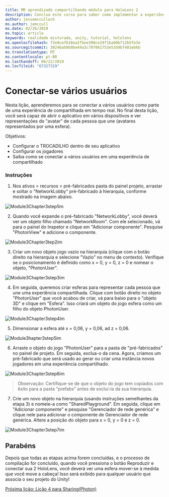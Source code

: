 ```yaml
---
title: MR aprendizado compartilhando módulo para HoloLens 2
description: Conclua este curso para saber como implementar a experiências compartilhadas com vários usuários dentro de um aplicativo de 2 HoloLens.
author: jessemcculloch
ms.author: jemccull
ms.date: 02/26/2019
ms.topic: article
keywords: realidade misturada, unity, tutorial, hololens
ms.openlocfilehash: f2e8cef618ea2fbee398ce19f1ba60b712b5fe3e
ms.sourcegitcommit: 30246ab9b9be44a3c707061753e53d4bf401eb6b
ms.translationtype: MT
ms.contentlocale: pt-BR
ms.lasthandoff: 06/22/2019
ms.locfileid: "67327319"
---
```

# <a name="connecting-multiple-users"></a>**Conectar-se vários usuários** 

Nesta lição, aprenderemos para se conectar a vários usuários como parte de uma experiência de compartilhada em tempo real. No final desta lição, você será capaz de abrir o aplicativo em vários dispositivos e ver representações do "avatar" de cada pessoa que une (avatares representados por uma esfera). 

Objetivos:

- Configurar o TROCADILHO dentro de seu aplicativo
- Configurar os jogadores
- Saiba como se conectar a vários usuários em uma experiência de compartilhado

### <a name="instructions"></a>Instruções

1. Nos ativos > recursos > pré-fabricados pasta do painel projeto, arrastar e soltar o "NetworkLobby" pré-fabricado à hierarquia, conforme mostrado na imagem abaixo.


![Module3Chapter3step1im](images/module3chapter3step1im.PNG)

2. Quando você expande o pré-fabricado "NetworkLobby", você deverá ver um objeto filho chamado "NetworkRoom". Com ele selecionado, vá para o painel do Inspetor e clique em "Adicionar componente". Pesquise "PhotonView" e adicione o componente.

![Module3Chapter3tep2im](images/module3chapter3step2im.PNG)

3. Criar um novo objeto jogo vazio na hierarquia (clique com o botão direito na hierarquia e selecione "Vazio" no menu de contexto). Verifique se o posicionamento é definido como x = 0, y = 0, z = 0 e nomear o objeto, "PhotonUser".

![Module3Chapter3step3im](images/module3chapter3step3im.PNG)

4. Em seguida, queremos criar esferas para representar cada pessoa que une uma experiência compartilhada. Clique com botão direito no objeto "PhotonUser" que você acabou de criar, vá para baixo para o "objeto 3D" e clique em "Esfera". Isso criará um objeto do jogo esfera como um filho do objeto PhotonUser.

![Module3Chapter3step4im](images/module3chapter3step4im.PNG)

5. Dimensionar a esfera até x = 0,06, y = 0,06, ad z = 0,06.

![Module3hapter3step5im](images/module3chapter3step5im.PNG)

6. Arraste o objeto do jogo "PhotonUser" para a pasta de "pré-fabricados" no painel de projeto. Em seguida, exclua-o da cena. Agora, criamos um pré-fabricado que será usado ao gerar ou criar uma instância novos jogadores em uma experiência compartilhado.

![Module3Chapter3step6im](images/module3chapter3step6im.PNG)

> Observação: Certifique-se de que o objeto do jogo tem copiados com êxito para a pasta "prefabs" antes de excluí-la da sua hierarquia.

7. Crie um novo objeto na hierarquia (usando instruções semelhantes da etapa 3) e nomeie-a como "SharedPlayground". Em seguida, clique em "Adicionar componente" e pesquise "Gerenciador de rede genérica" e clique nele para adicionar o componente de Gerenciador de rede genérica. Altere a posição do objeto para x = 0, y = 0 e z = 0.

![Module3Chapter3step7im](images/module3chapter3step7im.PNG)


## <a name="congratulations"></a>Parabéns

Depois que todas as etapas acima forem concluídas, e o processo de compilação for concluído, quando você pressiona o botão Reproduzir e conectar sua 2 HoloLens, você deverá ver uma esfera mover-se à medida que você move a cabeça! Isso será exibido para qualquer usuário que associa o seu projeto do Unity!

[Próxima lição: Lição 4 para Sharing(Photon)](mrlearning-sharing(photon)-ch4.md)

